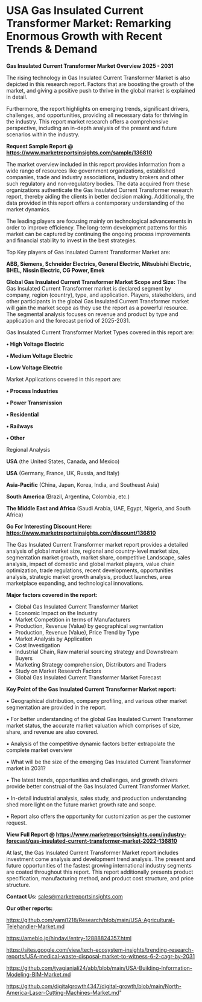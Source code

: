 # USA Gas Insulated Current Transformer Market: Remarking Enormous Growth with Recent Trends & Demand

<Strong> Gas Insulated Current Transformer Market Overview 2025 - 2031</strong>

The rising technology in Gas Insulated Current Transformer Market is also depicted in this research report. Factors that are boosting the growth of the market, and giving a positive push to thrive in the global market is explained in detail.

Furthermore, the report highlights on emerging trends, significant drivers, challenges, and opportunities, providing all necessary data for thriving in the industry. This report market research offers a comprehensive perspective, including an in-depth analysis of the present and future scenarios within the industry.

<strong>Request Sample Report @ <a href=https://www.marketreportsinsights.com/sample/136810>https://www.marketreportsinsights.com/sample/136810</a></strong>

The market overview included in this report provides information from a wide range of resources like government organizations, established companies, trade and industry associations, industry brokers and other such regulatory and non-regulatory bodies. The data acquired from these organizations authenticate the Gas Insulated Current Transformer research report, thereby aiding the clients in better decision making. Additionally, the data provided in this report offers a contemporary understanding of the market dynamics.

The leading players are focusing mainly on technological advancements in order to improve efficiency. The long-term development patterns for this market can be captured by continuing the ongoing process improvements and financial stability to invest in the best strategies.

Top Key players of Gas Insulated Current Transformer Market are:

<strong>ABB, Siemens, Schneider Electrics, General Electric, Mitsubishi Electric, BHEL, Nissin Electric, CG Power, Emek</strong>

<strong><b>Global Gas Insulated Current Transformer Market Scope and Size:</b></strong>
The Gas Insulated Current Transformer market is declared segment by company, region (country), type, and application. Players, stakeholders, and other participants in the global Gas Insulated Current Transformer market will gain the market scope as they use the report as a powerful resource. The segmental analysis focuses on revenue and product by type and application and the forecast period of 2025-2031.

Gas Insulated Current Transformer Market Types covered in this report are:

<strong>• High Voltage Electric

• Medium Voltage Electric

• Low Voltage Electric</strong>

Market Applications covered in this report are:

<strong>• Process Industries

• Power Transmission

• Residential

• Railways

• Other</strong> 

Regional Analysis

<strong>USA</strong> (the United States, Canada, and Mexico)

<strong>USA</strong> (Germany, France, UK, Russia, and Italy)

<strong>Asia-Pacific</strong> (China, Japan, Korea, India, and Southeast Asia)

<strong>South America</strong> (Brazil, Argentina, Colombia, etc.)

<strong>The Middle East and Africa</strong> (Saudi Arabia, UAE, Egypt, Nigeria, and South Africa)

<strong>Go For Interesting Discount Here: <a href=https://www.marketreportsinsights.com/discount/136810>https://www.marketreportsinsights.com/discount/136810</a></strong>

The Gas Insulated Current Transformer market report provides a detailed analysis of global market size, regional and country-level market size, segmentation market growth, market share, competitive Landscape, sales analysis, impact of domestic and global market players, value chain optimization, trade regulations, recent developments, opportunities analysis, strategic market growth analysis, product launches, area marketplace expanding, and technological innovations.

<strong><b>Major factors covered in the report:</b></strong>
<ul>
  <li>Global Gas Insulated Current Transformer Market </li>
  <li>Economic Impact on the Industry</li>
  <li>Market Competition in terms of Manufacturers</li>
  <li>Production, Revenue (Value) by geographical segmentation</li>
  <li>Production, Revenue (Value), Price Trend by Type</li>
  <li>Market Analysis by Application</li>
  <li>Cost Investigation</li>
  <li>Industrial Chain, Raw material sourcing strategy and Downstream Buyers</li>
  <li>Marketing Strategy comprehension, Distributors and Traders</li>
  <li>Study on Market Research Factors</li>
  <li>Global Gas Insulated Current Transformer Market Forecast</li>
</ul>

<strong><b>Key Point of the Gas Insulated Current Transformer Market report:</b></strong>

• Geographical distribution, company profiling, and various other market segmentation are provided in the report.

• For better understanding of the global Gas Insulated Current Transformer market status, the accurate market valuation which comprises of size, share, and revenue are also covered.

• Analysis of the competitive dynamic factors better extrapolate the complete market overview

• What will be the size of the emerging Gas Insulated Current Transformer market in 2031?

• The latest trends, opportunities and challenges, and growth drivers provide better construal of the Gas Insulated Current Transformer Market.

• In-detail industrial analysis, sales study, and production understanding shed more light on the future market growth rate and scope.

• Report also offers the opportunity for customization as per the customer request.

<strong><b>View Full Report @ <a href=https://www.marketreportsinsights.com/industry-forecast/gas-insulated-current-transformer-market-2022-136810>https://www.marketreportsinsights.com/industry-forecast/gas-insulated-current-transformer-market-2022-136810</a></b></strong>


At last, the Gas Insulated Current Transformer Market report includes investment come analysis and development trend analysis. The present and future opportunities of the fastest growing international industry segments are coated throughout this report. This report additionally presents product specification, manufacturing method, and product cost structure, and price structure.

<strong>Contact Us:</strong>
sales@marketreportsinsights.com

<strong>Our other reports:</strong>

<a href=https://github.com/yami1218/Research/blob/main/USA-Agricultural-Telehandler-Market.md>https://github.com/yami1218/Research/blob/main/USA-Agricultural-Telehandler-Market.md</a>

<a href=https://ameblo.jp/hindavi/entry-12888824357.html>https://ameblo.jp/hindavi/entry-12888824357.html</a>

<a href=https://sites.google.com/view/tech-ecosystem-insights/trending-research-reports/USA-medical-waste-disposal-market-to-witness-6-2-cagr-by-2031>https://sites.google.com/view/tech-ecosystem-insights/trending-research-reports/USA-medical-waste-disposal-market-to-witness-6-2-cagr-by-2031</a>

<a href=https://github.com/tyagianjali24/abb/blob/main/USA-Building-Information-Modeling-BIM-Market.md>https://github.com/tyagianjali24/abb/blob/main/USA-Building-Information-Modeling-BIM-Market.md</a>

<a href=https://github.com/digitalgrowth4347/digital-growth/blob/main/North-America-Laser-Cutting-Machines-Market.md>https://github.com/digitalgrowth4347/digital-growth/blob/main/North-America-Laser-Cutting-Machines-Market.md</a>"
